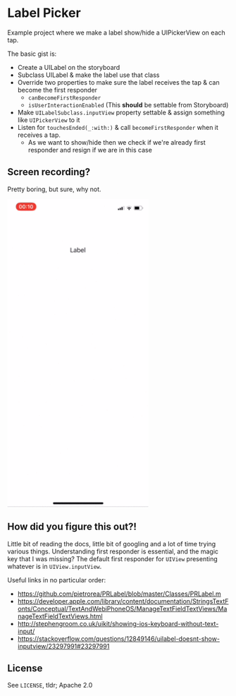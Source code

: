 # Label Picker

Example project where we make a label show/hide a UIPickerView on each tap.

The basic gist is:

* Create a UILabel on the storyboard
* Subclass UILabel & make the label use that class
* Override two properties to make sure the label receives the tap & can become the first responder
    * `canBecomeFirstResponder`
    * `isUserInteractionEnabled` (This **should** be settable from Storyboard)
* Make `UILabelSubclass.inputView` property settable & assign something like `UIPickerView` to it
* Listen for `touchesEnded(_:with:)` & call `becomeFirstResponder` when it receives a tap.
    * As we want to show/hide then we check if we're already first responder and resign if we are in this case

## Screen recording?

Pretty boring, but sure, why not.

![](labelpicker-recording.gif)

## How did you figure this out?!

Little bit of reading the docs, little bit of googling and a lot of time trying various things. Understanding first responder is essential, and the magic key that I was missing? The default first responder for `UIView` presenting whatever is in `UIView.inputView`.

Useful links in no particular order:

* <https://github.com/pietrorea/PRLabel/blob/master/Classes/PRLabel.m>
* <https://developer.apple.com/library/content/documentation/StringsTextFonts/Conceptual/TextAndWebiPhoneOS/ManageTextFieldTextViews/ManageTextFieldTextViews.html>
* <http://stephengroom.co.uk/uikit/showing-ios-keyboard-without-text-input/>
* <https://stackoverflow.com/questions/12849146/uilabel-doesnt-show-inputview/23297991#23297991>

## License

See `LICENSE`, tldr; Apache 2.0
